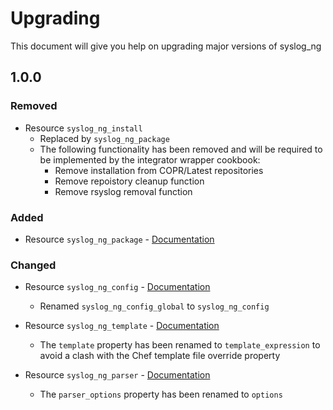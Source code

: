 # Upgrading

This document will give you help on upgrading major versions of syslog_ng

## 1.0.0

### Removed

- Resource `syslog_ng_install`
  - Replaced by `syslog_ng_package`
  - The following functionality has been removed and will be required to be implemented by the integrator wrapper cookbook:
    - Remove installation from COPR/Latest repositories
    - Remove repoistory cleanup function
    - Remove rsyslog removal function

### Added

- Resource `syslog_ng_package` - [Documentation](./documentation/syslog_ng_package.md)

### Changed

- Resource `syslog_ng_config`  - [Documentation](./documentation/syslog_ng_config.md)
  - Renamed `syslog_ng_config_global` to `syslog_ng_config`

- Resource `syslog_ng_template` - [Documentation](./documentation/syslog_ng_template.md)
  - The `template` property has been renamed to `template_expression` to avoid a clash with the Chef template file override property

- Resource `syslog_ng_parser` - [Documentation](./documentation/syslog_ng_parser.md)
  - The `parser_options` property has been renamed to `options`
